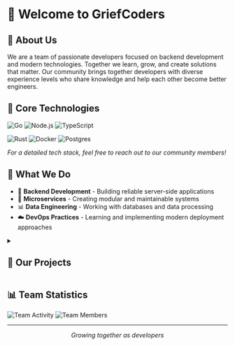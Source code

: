 # 👋 Welcome to GriefCoders

## 🎯 About Us

We are a team of passionate developers focused on backend development and modern technologies. Together we learn, grow, and create solutions that matter. Our community brings together developers with diverse experience levels who share knowledge and help each other become better engineers.

## 💪 Core Technologies

![Go](https://img.shields.io/badge/Go-%2300ADD8.svg?style=for-the-badge&logo=go&logoColor=white)
![Node.js](https://img.shields.io/badge/node.js-6DA55F?style=for-the-badge&logo=node.js&logoColor=white)
![TypeScript](https://img.shields.io/badge/TypeScript-%23007ACC.svg?style=for-the-badge&logo=typescript&logoColor=white)

![Rust](https://img.shields.io/badge/rust-%23000000.svg?style=for-the-badge&logo=rust&logoColor=white)
![Docker](https://img.shields.io/badge/Docker-%230db7ed.svg?style=for-the-badge&logo=docker&logoColor=white)
![Postgres](https://img.shields.io/badge/postgres-%23316192.svg?style=for-the-badge&logo=postgresql&logoColor=white)

*For a detailed tech stack, feel free to reach out to our community members!*

## 🚀 What We Do

- 🔧 **Backend Development** - Building reliable server-side applications
- 🎯 **Microservices** - Creating modular and maintainable systems
- 📊 **Data Engineering** - Working with databases and data processing
- ☁️ **DevOps Practices** - Learning and implementing modern deployment approaches


<details>
<summary><h2>🌟 Our Projects</h2></summary>

### Active Student

A gamified platform for College of Communications №54 that allows students to earn points for their activities and exchange them for rewards.

🌐 [active-student.ru](https://active-student.ru/)

**Development Team:**
- [Maxim Dementyev](https://github.com/idmaksim)
- [Vyacheslav Isaev](https://github.com/aivanns)
- [Lev Kuznetsov](https://github.com/levganster)
- [Nikita Rtischev](https://github.com/nenertiy)
</details>

## 📊 Team Statistics

![Team Activity](https://img.shields.io/badge/Active%20Projects-1-blue?style=for-the-badge)
![Team Members](https://img.shields.io/badge/Team%20Members-4-green?style=for-the-badge)


---

<p align="center">
<i>Growing together as developers</i>
</p>

<!--
## 📫 Contact Us

- 📧 **Email**: team@griefcoders.com
- 💬 **Telegram**: @griefcoders
- 🌐 **Website**: griefcoders.com
-->
